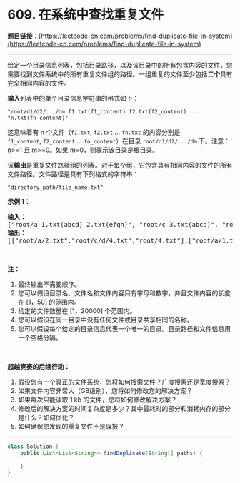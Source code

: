 # 609. 在系统中查找重复文件

**题目链接：**[https://leetcode-cn.com/problems/find-duplicate-file-in-system](https://leetcode-cn.com/problems/find-duplicate-file-in-system)

---

<div class="content__1Y2H">
 <div class="notranslate">
  <p>给定一个目录信息列表，包括目录路径，以及该目录中的所有包含内容的文件，您需要找到文件系统中的所有重复文件组的路径。一组重复的文件至少包括<strong>二个</strong>具有完全相同内容的文件。</p> 
  <p><strong>输入</strong>列表中的单个目录信息字符串的格式如下：</p> 
  <p><code>"root/d1/d2/.../dm f1.txt(f1_content) f2.txt(f2_content) ... fn.txt(fn_content)"</code></p> 
  <p>这意味着有 n 个文件（<code>f1.txt</code>,&nbsp;<code>f2.txt</code>&nbsp;...&nbsp;<code>fn.txt</code> 的内容分别是 <code>f1_content</code>,&nbsp;<code>f2_content</code>&nbsp;...&nbsp;<code>fn_content</code>）在目录&nbsp;<code>root/d1/d2/.../dm</code>&nbsp;下。注意：n&gt;=1 且 m&gt;=0。如果 m=0，则表示该目录是根目录。</p> 
  <p>该<strong>输出</strong>是重复文件路径组的列表。对于每个组，它包含具有相同内容的文件的所有文件路径。文件路径是具有下列格式的字符串：</p> 
  <p><code>"directory_path/file_name.txt"</code></p> 
  <p><strong>示例 1：</strong></p> 
  <pre class="language-text"><strong>输入：</strong>
["root/a 1.txt(abcd) 2.txt(efgh)", "root/c 3.txt(abcd)", "root/c/d 4.txt(efgh)", "root 4.txt(efgh)"]
<strong>输出：</strong>  
[["root/a/2.txt","root/c/d/4.txt","root/4.txt"],["root/a/1.txt","root/c/3.txt"]]
</pre> 
  <p>&nbsp;</p> 
  <p><strong>注：</strong></p> 
  <ol> 
   <li>最终输出不需要顺序。</li> 
   <li>您可以假设目录名、文件名和文件内容只有字母和数字，并且文件内容的长度在 [1，50] 的范围内。</li> 
   <li>给定的文件数量在 [1，20000] 个范围内。</li> 
   <li>您可以假设在同一目录中没有任何文件或目录共享相同的名称。</li> 
   <li>您可以假设每个给定的目录信息代表一个唯一的目录。目录路径和文件信息用一个空格分隔。</li> 
  </ol> 
  <p>&nbsp;</p> 
  <p><strong>超越竞赛的后续行动：</strong></p> 
  <ol> 
   <li>假设您有一个真正的文件系统，您将如何搜索文件？广度搜索还是宽度搜索？</li> 
   <li>如果文件内容非常大（GB级别），您将如何修改您的解决方案？</li> 
   <li>如果每次只能读取 1 kb 的文件，您将如何修改解决方案？</li> 
   <li>修改后的解决方案的时间复杂度是多少？其中最耗时的部分和消耗内存的部分是什么？如何优化？</li> 
   <li>如何确保您发现的重复文件不是误报？</li> 
  </ol> 
 </div>
</div>

---

```java
class Solution {
    public List<List<String>> findDuplicate(String[] paths) {
        
    }
}
```